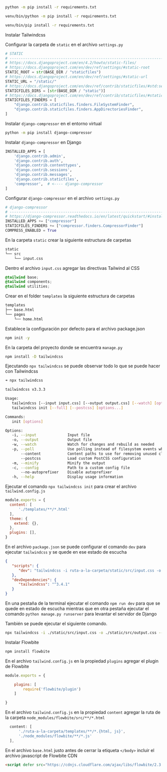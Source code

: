 
```bash
python -m pip install -r requirements.txt

venv/bin/python -m pip install -r requirements.txt

venv/bin/pip install -r requirements.txt
```

Instalar Tailwindcss

Configurar la carpeta de `static` en el archivo `settings.py`

```py
# STATIC
# ------------------------------------------------------------------------------
# https://docs.djangoproject.com/en/4.2/howto/static-files/
# https://docs.djangoproject.com/en/dev/ref/settings/#static-root
STATIC_ROOT = str(BASE_DIR / "staticfiles")
# https://docs.djangoproject.com/en/dev/ref/settings/#static-url
STATIC_URL = "/static/"
# https://docs.djangoproject.com/en/dev/ref/contrib/staticfiles/#std:setting-STATICFILES_DIRS
STATICFILES_DIRS = [str(BASE_DIR / "static")]
# https://docs.djangoproject.com/en/dev/ref/contrib/staticfiles/#staticfiles-finders
STATICFILES_FINDERS = [
    "django.contrib.staticfiles.finders.FileSystemFinder",
    "django.contrib.staticfiles.finders.AppDirectoriesFinder",
]
```

Instalar `django-compressor` en el entorno virtual

```bash
python -m pip install django-compressor
```

Instalar `django-compressor` en Django

```bash
INSTALLED_APPS = [
    'django.contrib.admin',
    'django.contrib.auth',
    'django.contrib.contenttypes',
    'django.contrib.sessions',
    'django.contrib.messages',
    'django.contrib.staticfiles',
    'compressor',  # <---- django-compressor
]
```

Configurar `django-compressor` en el archivo `settings.py`

```py
# django-compressor
# ------------------------------------------------------------------------------
# https://django-compressor.readthedocs.io/en/latest/quickstart/#installation
INSTALLED_APPS += ["compressor"]
STATICFILES_FINDERS += ["compressor.finders.CompressorFinder"]
COMPRESS_ENABLED = True
```

En la carpeta `static` crear la siguiente estructura de carpetas

```bash
static
└── src
    └── input.css
```

Dentro el archivo `input.css` agregar las directivas Tailwind al CSS

```css
@tailwind base;
@tailwind components;
@tailwind utilities;
```

Crear en el folder `templates` la siguiente estructura de carpetas

```bash
templates
├── base.html
└── pages
    └── home.html
```

Establece la configuración por defecto para el archivo package.json

```bash
npm init -y
```

En la carpeta del proyecto donde se encuentra `manage.py`

```bash
npm install -D tailwindcss
```

Ejecutando `npx tailwindcss` se puede observar todo lo que se puede hacer con Tailwindcss

```bash
➜ npx tailwindcss     

tailwindcss v3.3.3

Usage:
   tailwindcss [--input input.css] [--output output.css] [--watch] [options...] # USE IN package.json
   tailwindcss init [--full] [--postcss] [options...]

Commands:
   init [options]

Options:
   -i, --input              Input file
   -o, --output             Output file
   -w, --watch              Watch for changes and rebuild as needed
   -p, --poll               Use polling instead of filesystem events when watching
       --content            Content paths to use for removing unused classes
       --postcss            Load custom PostCSS configuration
   -m, --minify             Minify the output
   -c, --config             Path to a custom config file
       --no-autoprefixer    Disable autoprefixer
   -h, --help               Display usage information
```

Ejecutar el comando `npx tailwindcss init` para crear el archivo `tailwind.config.js`

```js
module.exports = {
  content: [
      './templates/**/*.html'
  ],
  theme: {
    extend: {},
  },
  plugins: [],
}
```

En el archivo `package.json` se puede configurar el comando `dev` para ejecutar `tailwindcss` y se quede en ese estado de escucha


```json
{
   "scripts": {
      "dev": "tailwindcss -i ruta-a-la-carpeta/static/src/input.css -o ruta-a-la-carpeta/static/src/output.css --watch" // <---- Ejecutar el comando npm run dev
   },
   "devDependencies": {
      "tailwindcss": "^3.4.1"
   }
}
```

En una pestaña de la terminal ejecutar el comando `npm run dev` para que se quede en estado de escucha mientras que en otra pestaña ejecutar el comando `python manage.py runserver` para levantar el servidor de Django

También se puede ejecutar el siguiente comando.

```bash
npx tailwindcss -i ./static/src/input.css -o ./static/src/output.css --watch
```

Instalar Flowbite

```bash
npm install flowbite
```

En el archivo `tailwind.config.js` en la propiedad `plugins` agregar el plugin de Flowbite

```js
module.exports = {

    plugins: [
        require('flowbite/plugin')
    ]

}
```

En el archivo `tailwind.config.js` en la propiedad `content` agregar la ruta de la carpeta `node_modules/flowbite/src/**/*.html`

```js
  content: [
      './ruta-a-la-carpeta/templates/**/*.{html, js}',
      './node_modules/flowbite/**/*.js'
  ],
```

En el archivo `base.html` justo antes de cerrar la etiqueta `</body>` incluir el archivo javascript de Flowbite CDN

```html
<script defer src="https://cdnjs.cloudflare.com/ajax/libs/flowbite/2.3.0/flowbite.min.js"
```

















